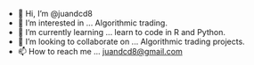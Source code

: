 - 👋 Hi, I’m @juandcd8
- 👀 I’m interested in ... Algorithmic trading.
- 🌱 I’m currently learning ... learn to code in R and Python.
- 💞️ I’m looking to collaborate on ... Algorithmic trading projects.
- 📫 How to reach me ... juandcd8@gmail.com

<!---
juandcd8/juandcd8 is a ✨ special ✨ repository because its `README.md` (this file) appears on your GitHub profile.
You can click the Preview link to take a look at your changes.
--->
